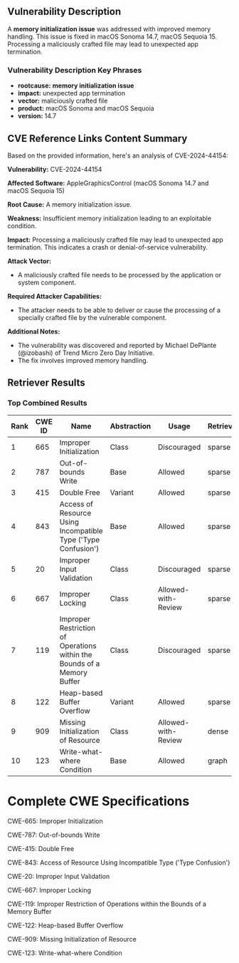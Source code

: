 ## Vulnerability Description
A **memory initialization issue** was addressed with improved memory handling. This issue is fixed in macOS Sonoma 14.7, macOS Sequoia 15. Processing a maliciously crafted file may lead to unexpected app termination.

### Vulnerability Description Key Phrases
- **rootcause:** **memory initialization issue**
- **impact:** unexpected app termination
- **vector:** maliciously crafted file
- **product:** macOS Sonoma and macOS Sequoia
- **version:** 14.7

## CVE Reference Links Content Summary
Based on the provided information, here's an analysis of CVE-2024-44154:

**Vulnerability:** CVE-2024-44154

**Affected Software:** AppleGraphicsControl (macOS Sonoma 14.7 and macOS Sequoia 15)

**Root Cause:** A memory initialization issue.

**Weakness:** Insufficient memory initialization leading to an exploitable condition.

**Impact:** Processing a maliciously crafted file may lead to unexpected app termination. This indicates a crash or denial-of-service vulnerability.

**Attack Vector:**
*   A maliciously crafted file needs to be processed by the application or system component.

**Required Attacker Capabilities:**
*   The attacker needs to be able to deliver or cause the processing of a specially crafted file by the vulnerable component.

**Additional Notes:**
* The vulnerability was discovered and reported by Michael DePlante (@izobashi) of Trend Micro Zero Day Initiative.
* The fix involves improved memory handling.

## Retriever Results

### Top Combined Results

| Rank | CWE ID | Name | Abstraction | Usage  | Retrievers | Individual Scores |
|------|--------|------|-------------|-------|------------|-------------------|
| 1 | 665 | Improper Initialization | Class | Discouraged | sparse | 0.268 |
| 2 | 787 | Out-of-bounds Write | Base | Allowed | sparse | 0.259 |
| 3 | 415 | Double Free | Variant | Allowed | sparse | 0.244 |
| 4 | 843 | Access of Resource Using Incompatible Type ('Type Confusion') | Base | Allowed | sparse | 0.234 |
| 5 | 20 | Improper Input Validation | Class | Discouraged | sparse | 0.202 |
| 6 | 667 | Improper Locking | Class | Allowed-with-Review | sparse | 0.191 |
| 7 | 119 | Improper Restriction of Operations within the Bounds of a Memory Buffer | Class | Discouraged | sparse | 0.191 |
| 8 | 122 | Heap-based Buffer Overflow | Variant | Allowed | sparse | 0.184 |
| 9 | 909 | Missing Initialization of Resource | Class | Allowed-with-Review | dense | 0.503 |
| 10 | 123 | Write-what-where Condition | Base | Allowed | graph | 0.003 |



# Complete CWE Specifications

CWE-665: Improper Initialization

CWE-787: Out-of-bounds Write

CWE-415: Double Free

CWE-843: Access of Resource Using Incompatible Type ('Type Confusion')

CWE-20: Improper Input Validation

CWE-667: Improper Locking

CWE-119: Improper Restriction of Operations within the Bounds of a Memory Buffer

CWE-122: Heap-based Buffer Overflow

CWE-909: Missing Initialization of Resource

CWE-123: Write-what-where Condition